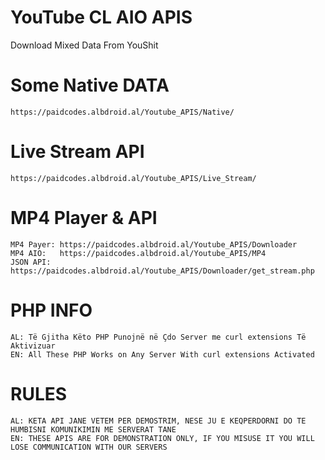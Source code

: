 # YouTube CL AIO APIS
Download Mixed Data From YouShit

# Some Native DATA
    https://paidcodes.albdroid.al/Youtube_APIS/Native/
    
# Live Stream API
    https://paidcodes.albdroid.al/Youtube_APIS/Live_Stream/
    
# MP4 Player & API

    MP4 Payer: https://paidcodes.albdroid.al/Youtube_APIS/Downloader
    MP4 AIO:   https://paidcodes.albdroid.al/Youtube_APIS/MP4
    JSON API:  https://paidcodes.albdroid.al/Youtube_APIS/Downloader/get_stream.php

# PHP INFO
    AL: Të Gjitha Këto PHP Punojnë në Çdo Server me curl extensions Të Aktivizuar
    EN: All These PHP Works on Any Server With curl extensions Activated

# RULES
    AL: KETA API JANE VETEM PER DEMOSTRIM, NESE JU E KEQPERDORNI DO TE HUMBISNI KOMUNIKIMIN ME SERVERAT TANE
    EN: THESE APIS ARE FOR DEMONSTRATION ONLY, IF YOU MISUSE IT YOU WILL LOSE COMMUNICATION WITH OUR SERVERS
